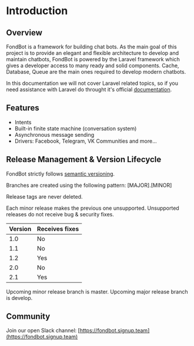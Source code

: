 # Introduction

## Overview

FondBot is a framework for building chat bots. 
As the main goal of this project is to provide an elegant and flexible architecture to develop and maintain chatbots, FondBot is powered by the Laravel framework which gives a developer access to many ready and solid components.
Cache, Database, Queue are the main ones required to develop modern chatbots.

In this documentation we will not cover Laravel related topics, so if you need assistance with Laravel do throught it's official [documentation](https://laravel.com/docs/5.5).

## Features

* Intents
* Built-in finite state machine (conversation system)
* Asynchronous message sending
* Drivers: Facebook, Telegram, VK Communities and more...

## Release Management & Version Lifecycle

FondBot strictly follows [semantic versioning](http://semver.org). 

Branches are created using the following pattern: [MAJOR].[MINOR]

Release tags are never deleted. 

Each minor release makes the previous one unsupported.
Unsupported releases do not receive bug & security fixes. 

| Version | Receives fixes |
|---------|----------------|
| 1.0     | No             |
| 1.1     | No             |
| 1.2     | Yes            |
| 2.0     | No             |
| 2.1     | Yes            |

Upcoming minor release branch is master.
Upcoming major release branch is develop. 

## Community

Join our open Slack channel:
[https://fondbot.signup.team](https://fondbot.signup.team)

